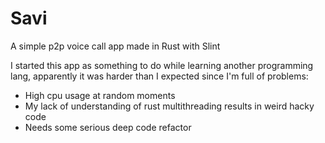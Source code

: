 # Savi

A simple p2p voice call app made in Rust with Slint

I started this app as something to do while learning another programming lang, apparently it was harder than I expected since I'm full of problems:

- High cpu usage at random moments
- My lack of understanding of rust multithreading results in weird hacky code
- Needs some serious deep code refactor